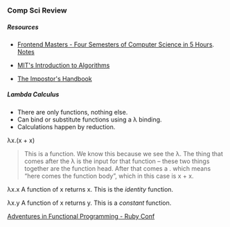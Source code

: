 ### Comp Sci Review


##### Resources
* [Frontend Masters - Four Semesters of Computer Science in 5 Hours](https://frontendmasters.com/courses/computer-science). [Notes](http://btholt.github.io/four-semesters-of-cs/)

* [MIT's Introduction to Algorithms](http://is.ptithcm.edu.vn/~tdhuy/Programming/Introduction.to.Algorithms.pdf)

* [The Impostor's Handbook](https://bigmachine.io/products/the-imposters-handbook/)

##### Lambda Calculus

* There are only functions, nothing else. 
* Can bind or substitute functions using a λ binding.
* Calculations happen by reduction.

λx.(x + x)
> This is a function. We know this because we see the λ. The thing that comes after the λ is the input for that function – these two things together are the function head. After that comes a . which means “here comes the function body”, which in this case is x + x.

λx.x
A function of x returns x.  This is the *identity* function.

λx.y
A function of x returns y. This is a *constant* function. 


[Adventures in Functional Programming - Ruby Conf](https://www.youtube.com/watch?v=FITJMJjASUs)




